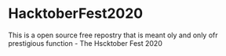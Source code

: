 # HacktoberFest2020
This is a open source free repostry that is meant oly and only ofr prestigious function - The Hscktober Fest 2020
